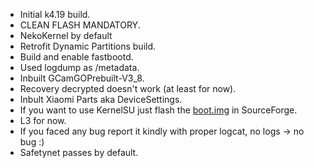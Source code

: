 - Initial k4.19 build.
- CLEAN FLASH MANDATORY.
- NekoKernel by default
- Retrofit Dynamic Partitions build.
- Build and enable fastbootd.
- Used logdump as /metadata.
- Inbuilt GCamGOPrebuilt-V3_8.
- Recovery decrypted doesn't work (at least for now).
- Inbult Xiaomi Parts aka DeviceSettings.
- If you want to use KernelSU just flash the [boot.img](https://sourceforge.net/projects/evolution-x/files/lavender/13/boot.img/download) in SourceForge.
- L3 for now.
- If you faced any bug report it kindly with proper logcat, no logs -> no bug :)
- Safetynet passes by default.

